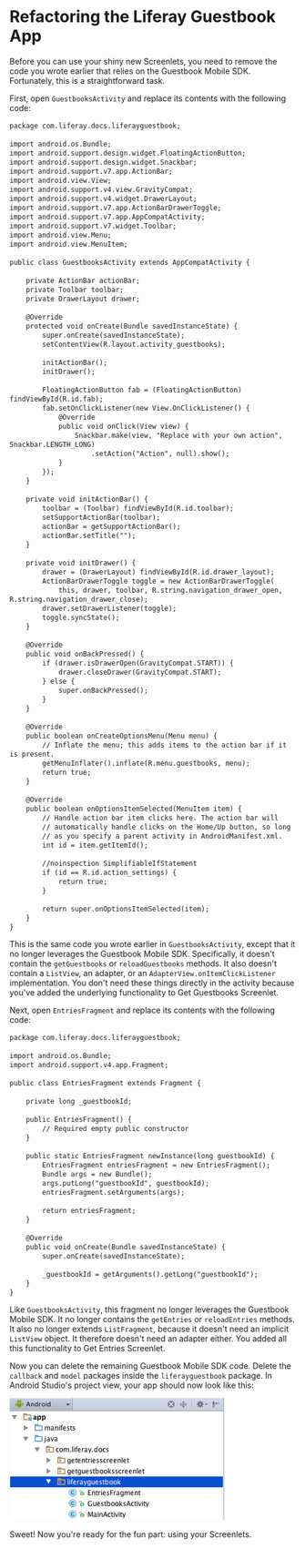 # Refactoring the Liferay Guestbook App [](id=refactoring-the-liferay-guestbook-app)

Before you can use your shiny new Screenlets, you need to remove the code you 
wrote earlier that relies on the Guestbook Mobile SDK. Fortunately, this is a 
straightforward task. 

First, open `GuestbooksActivity` and replace its contents with the following 
code:

    package com.liferay.docs.liferayguestbook;

    import android.os.Bundle;
    import android.support.design.widget.FloatingActionButton;
    import android.support.design.widget.Snackbar;
    import android.support.v7.app.ActionBar;
    import android.view.View;
    import android.support.v4.view.GravityCompat;
    import android.support.v4.widget.DrawerLayout;
    import android.support.v7.app.ActionBarDrawerToggle;
    import android.support.v7.app.AppCompatActivity;
    import android.support.v7.widget.Toolbar;
    import android.view.Menu;
    import android.view.MenuItem;

    public class GuestbooksActivity extends AppCompatActivity {

        private ActionBar actionBar;
        private Toolbar toolbar;
        private DrawerLayout drawer;

        @Override
        protected void onCreate(Bundle savedInstanceState) {
            super.onCreate(savedInstanceState);
            setContentView(R.layout.activity_guestbooks);

            initActionBar();
            initDrawer();

            FloatingActionButton fab = (FloatingActionButton) findViewById(R.id.fab);
            fab.setOnClickListener(new View.OnClickListener() {
                @Override
                public void onClick(View view) {
                    Snackbar.make(view, "Replace with your own action", Snackbar.LENGTH_LONG)
                        .setAction("Action", null).show();
                }
            });
        }

        private void initActionBar() {
            toolbar = (Toolbar) findViewById(R.id.toolbar);
            setSupportActionBar(toolbar);
            actionBar = getSupportActionBar();
            actionBar.setTitle("");
        }

        private void initDrawer() {
            drawer = (DrawerLayout) findViewById(R.id.drawer_layout);
            ActionBarDrawerToggle toggle = new ActionBarDrawerToggle(
                this, drawer, toolbar, R.string.navigation_drawer_open, R.string.navigation_drawer_close);
            drawer.setDrawerListener(toggle);
            toggle.syncState();
        }

        @Override
        public void onBackPressed() {
            if (drawer.isDrawerOpen(GravityCompat.START)) {
                drawer.closeDrawer(GravityCompat.START);
            } else {
                super.onBackPressed();
            }
        }

        @Override
        public boolean onCreateOptionsMenu(Menu menu) {
            // Inflate the menu; this adds items to the action bar if it is present.
            getMenuInflater().inflate(R.menu.guestbooks, menu);
            return true;
        }

        @Override
        public boolean onOptionsItemSelected(MenuItem item) {
            // Handle action bar item clicks here. The action bar will
            // automatically handle clicks on the Home/Up button, so long
            // as you specify a parent activity in AndroidManifest.xml.
            int id = item.getItemId();

            //noinspection SimplifiableIfStatement
            if (id == R.id.action_settings) {
                return true;
            }

            return super.onOptionsItemSelected(item);
        }
    }

This is the same code you wrote earlier in `GuestbooksActivity`, except that it 
no longer leverages the Guestbook Mobile SDK. Specifically, it doesn't contain 
the `getGuestbooks` or `reloadGuestbooks` methods. It also doesn't contain a 
`ListView`, an adapter, or an `AdapterView.onItemClickListener` implementation. 
You don't need these things directly in the activity because you've added the 
underlying functionality to Get Guestbooks Screenlet. 

Next, open `EntriesFragment` and replace its contents with the following code: 

    package com.liferay.docs.liferayguestbook;

    import android.os.Bundle;
    import android.support.v4.app.Fragment;

    public class EntriesFragment extends Fragment {

        private long _guestbookId;

        public EntriesFragment() {
            // Required empty public constructor
        }

        public static EntriesFragment newInstance(long guestbookId) {
            EntriesFragment entriesFragment = new EntriesFragment();
            Bundle args = new Bundle();
            args.putLong("guestbookId", guestbookId);
            entriesFragment.setArguments(args);

            return entriesFragment;
        }

        @Override
        public void onCreate(Bundle savedInstanceState) {
            super.onCreate(savedInstanceState);

            _guestbookId = getArguments().getLong("guestbookId");
        }
    }

Like `GuestbooksActivity`, this fragment no longer leverages the Guestbook 
Mobile SDK. It no longer contains the `getEntries` or `reloadEntries` methods. 
It also no longer extends `ListFragment`, because it doesn't need an implicit 
`ListView` object. It therefore doesn't need an adapter either. You added all 
this functionality to Get Entries Screenlet.

Now you can delete the remaining Guestbook Mobile SDK code. Delete the 
`callback` and `model` packages inside the `liferayguestbook` package. In 
Android Studio's project view, your app should now look like this: 

![Figure 1: After refactoring, your app's project should look like this.](../../images/android-guestbook-screenlet-refactor.png)

Sweet! Now you're ready for the fun part: using your Screenlets.
